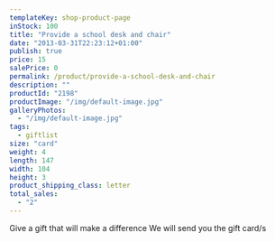 ```yaml
---
templateKey: shop-product-page
inStock: 100
title: "Provide a school desk and chair"
date: "2013-03-31T22:23:12+01:00"
publish: true
price: 15
salePrice: 0
permalink: /product/provide-a-school-desk-and-chair
description: ""
productId: "2198"
productImage: "/img/default-image.jpg"
galleryPhotos:
  - "/img/default-image.jpg"
tags:
  - giftlist
size: "card"
weight: 4
length: 147
width: 104
height: 3
product_shipping_class: letter
total_sales:
  - "2"
---
```


Give a gift that will make a difference We will send you the gift card/s
